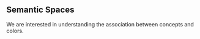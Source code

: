 


## Semantic Spaces

We are interested in understanding the association between concepts and colors.
